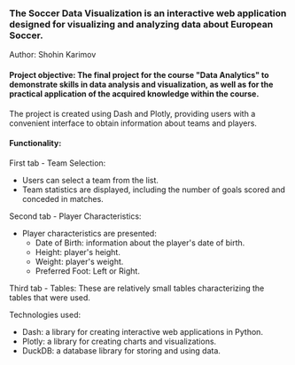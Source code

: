 ### The Soccer Data Visualization is an interactive web application designed for visualizing and analyzing data about European Soccer. 

Author: Shohin Karimov

#### Project objective: The final project for the course "Data Analytics" to demonstrate skills in data analysis and visualization, as well as for the practical application of the acquired knowledge within the course.

The project is created using Dash and Plotly, providing users with a convenient interface to obtain information about teams and players.

#### Functionality:
First tab - Team Selection:
- Users can select a team from the list.
- Team statistics are displayed, including the number of goals scored and conceded in matches.

Second tab - Player Characteristics:
- Player characteristics are presented:
    - Date of Birth: information about the player's date of birth.
    - Height: player's height.
    - Weight: player's weight.
    - Preferred Foot: Left or Right.
    

Third tab - Tables:
	These are relatively small tables characterizing the tables that were used.
	

Technologies used:
- Dash: a library for creating interactive web applications in Python.
- Plotly: a library for creating charts and visualizations.
- DuckDB: a database library for storing and using data.
